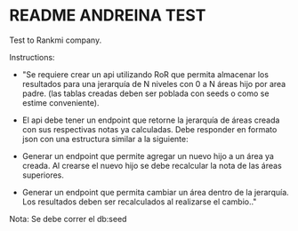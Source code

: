 # README ANDREINA TEST
Test to Rankmi company.

Instructions:

* "Se requiere crear un api utilizando RoR que permita almacenar los resultados para una jerarquía de N niveles con 0 a N áreas hijo por area padre. (las tablas creadas deben ser poblada con seeds o como se estime conveniente).

* El api debe tener un endpoint que retorne la jerarquía de áreas creada con sus respectivas notas ya calculadas. Debe responder en formato json con una estructura similar a la siguiente:

* Generar un endpoint que permite agregar un nuevo hijo a un área ya creada. Al crearse el nuevo hijo se debe recalcular la nota de las áreas superiores.

* Generar un endpoint que permita cambiar un área dentro de la jerarquía. Los resultados deben ser recalculados al realizarse el cambio.."

Nota: Se debe correr el db:seed
